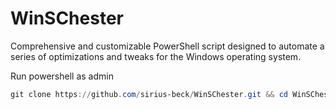 # WinSChester

Comprehensive and customizable PowerShell script designed to automate a series of optimizations and tweaks for the Windows operating system.

Run powershell as admin

```powershell
git clone https://github.com/sirius-beck/WinSChester.git && cd WinSChester && .\run.ps1 help
```

